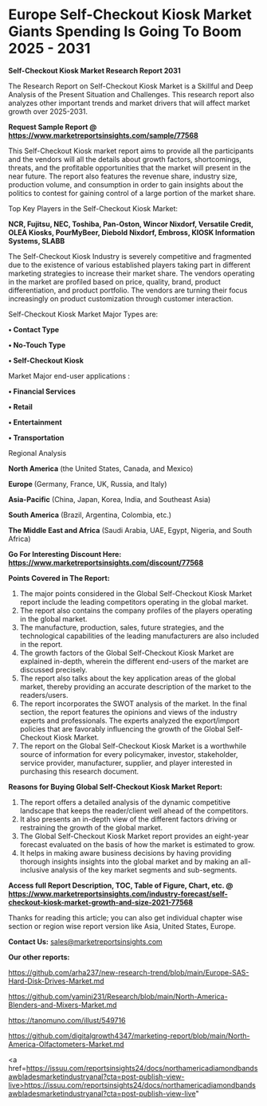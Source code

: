 # Europe Self-Checkout Kiosk Market Giants Spending Is Going To Boom 2025 - 2031

<strong>Self-Checkout Kiosk Market Research Report 2031</strong>

The Research Report on Self-Checkout Kiosk Market is a Skillful and Deep Analysis of the Present Situation and Challenges. This research report also analyzes other important trends and market drivers that will affect market growth over 2025-2031.

<strong>Request Sample Report @ <a href=https://www.marketreportsinsights.com/sample/77568>https://www.marketreportsinsights.com/sample/77568</a></strong>

This Self-Checkout Kiosk market report aims to provide all the participants and the vendors will all the details about growth factors, shortcomings, threats, and the profitable opportunities that the market will present in the near future. The report also features the revenue share, industry size, production volume, and consumption in order to gain insights about the politics to contest for gaining control of a large portion of the market share.

Top Key Players in the Self-Checkout Kiosk Market:

<strong>NCR, Fujitsu, NEC, Toshiba, Pan-Oston, Wincor Nixdorf, Versatile Credit, OLEA Kiosks, PourMyBeer, Diebold Nixdorf, Embross, KIOSK Information Systems, SLABB</strong>

The Self-Checkout Kiosk Industry is severely competitive and fragmented due to the existence of various established players taking part in different marketing strategies to increase their market share. The vendors operating in the market are profiled based on price, quality, brand, product differentiation, and product portfolio. The vendors are turning their focus increasingly on product customization through customer interaction.

Self-Checkout Kiosk Market Major Types are:

<strong>• Contact Type

• No-Touch Type

• Self-Checkout Kiosk</strong>

Market Major end-user applications :

<strong>• Financial Services

• Retail

• Entertainment

• Transportation</strong>

Regional Analysis

</u><strong><b>North America</b></strong> (the United States, Canada, and Mexico)

<strong><b>Europe </b></strong>(Germany, France, UK, Russia, and Italy)

<strong><b>Asia-Pacific</b></strong> (China, Japan, Korea, India, and Southeast Asia)

<strong><b>South America</b></strong> (Brazil, Argentina, Colombia, etc.)

<strong><b>The Middle East and Africa</b></strong> (Saudi Arabia, UAE, Egypt, Nigeria, and South Africa)

<strong>Go For Interesting Discount Here: <a href=https://www.marketreportsinsights.com/discount/77568>https://www.marketreportsinsights.com/discount/77568</a></strong>

<strong>Points Covered in The Report:</strong>
<ol>
  <li>The major points considered in the Global Self-Checkout Kiosk Market report include the leading competitors operating in the global market.</li>
  <li>The report also contains the company profiles of the players operating in the global market.</li>
  <li>The manufacture, production, sales, future strategies, and the technological capabilities of the leading manufacturers are also included in the report.</li>
  <li>The growth factors of the Global Self-Checkout Kiosk Market are explained in-depth, wherein the different end-users of the market are discussed precisely.</li>
  <li>The report also talks about the key application areas of the global market, thereby providing an accurate description of the market to the readers/users.</li>
  <li>The report incorporates the SWOT analysis of the market. In the final section, the report features the opinions and views of the industry experts and professionals. The experts analyzed the export/import policies that are favorably influencing the growth of the Global Self-Checkout Kiosk Market.</li>
  <li>The report on the Global Self-Checkout Kiosk Market is a worthwhile source of information for every policymaker, investor, stakeholder, service provider, manufacturer, supplier, and player interested in purchasing this research document.</li>
</ol>
<strong>Reasons for Buying Global Self-Checkout Kiosk Market Report:</strong>

<ol>
  <li>The report offers a detailed analysis of the dynamic competitive landscape that keeps the reader/client well ahead of the competitors.</li>
  <li>It also presents an in-depth view of the different factors driving or restraining the growth of the global market.</li>
  <li>The Global Self-Checkout Kiosk Market report provides an eight-year forecast evaluated on the basis of how the market is estimated to grow.</li>
  <li>It helps in making aware business decisions by having providing thorough insights insights into the global market and by making an all-inclusive analysis of the key market segments and sub-segments.</li>
</ol>
<strong>Access full Report Description, TOC, Table of Figure, Chart, etc. @ <a href=https://www.marketreportsinsights.com/industry-forecast/self-checkout-kiosk-market-growth-and-size-2021-77568>https://www.marketreportsinsights.com/industry-forecast/self-checkout-kiosk-market-growth-and-size-2021-77568</a></strong>


Thanks for reading this article; you can also get individual chapter wise section or region wise report version like Asia, United States, Europe.

<strong>Contact Us:</strong>
sales@marketreportsinsights.com

<strong>Our other reports:</strong>

<a href=https://github.com/arha237/new-research-trend/blob/main/Europe-SAS-Hard-Disk-Drives-Market.md>https://github.com/arha237/new-research-trend/blob/main/Europe-SAS-Hard-Disk-Drives-Market.md</a>

<a href=https://github.com/yamini231/Research/blob/main/North-America-Blenders-and-Mixers-Market.md>https://github.com/yamini231/Research/blob/main/North-America-Blenders-and-Mixers-Market.md</a>

<a href=https://tanomuno.com/illust/549716>https://tanomuno.com/illust/549716</a>

<a href=https://github.com/digitalgrowth4347/marketing-report/blob/main/North-America-Olfactometers-Market.md>https://github.com/digitalgrowth4347/marketing-report/blob/main/North-America-Olfactometers-Market.md</a>

<a href=https://issuu.com/reportsinsights24/docs/northamericadiamondbandsawbladesmarketindustryanal?cta=post-publish-view-live>https://issuu.com/reportsinsights24/docs/northamericadiamondbandsawbladesmarketindustryanal?cta=post-publish-view-live</a>"
